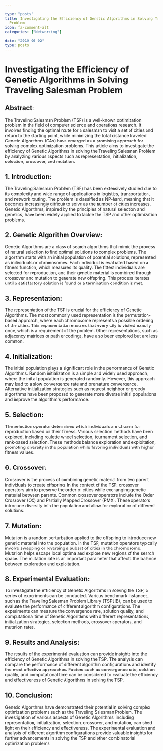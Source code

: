 ```yaml
---

type: "posts"
title: Investigating the Efficiency of Genetic Algorithms in Solving Traveling Salesman
  Problem
icon: fa-comment-alt
categories: ["Networking"]

date: "2019-06-02"
type: posts
---
```





# Investigating the Efficiency of Genetic Algorithms in Solving Traveling Salesman Problem

## Abstract:
The Traveling Salesman Problem (TSP) is a well-known optimization problem in the field of computer science and operations research. It involves finding the optimal route for a salesman to visit a set of cities and return to the starting point, while minimizing the total distance traveled. Genetic Algorithms (GAs) have emerged as a promising approach for solving complex optimization problems. This article aims to investigate the efficiency of Genetic Algorithms in solving the Traveling Salesman Problem by analyzing various aspects such as representation, initialization, selection, crossover, and mutation.

## 1. Introduction:
The Traveling Salesman Problem (TSP) has been extensively studied due to its complexity and wide range of applications in logistics, transportation, and network routing. The problem is classified as NP-hard, meaning that it becomes increasingly difficult to solve as the number of cities increases. Genetic Algorithms, inspired by the principles of natural selection and genetics, have been widely applied to tackle the TSP and other optimization problems.

## 2. Genetic Algorithm Overview:
Genetic Algorithms are a class of search algorithms that mimic the process of natural selection to find optimal solutions to complex problems. The algorithm starts with an initial population of potential solutions, represented as individuals or chromosomes. Each individual is evaluated based on a fitness function, which measures its quality. The fittest individuals are selected for reproduction, and their genetic material is combined through crossover and mutation to generate new offspring. This process iterates until a satisfactory solution is found or a termination condition is met.

## 3. Representation:
The representation of the TSP is crucial for the efficiency of Genetic Algorithms. The most commonly used representation is the permutation-based approach, where each chromosome represents a possible ordering of the cities. This representation ensures that every city is visited exactly once, which is a requirement of the problem. Other representations, such as adjacency matrices or path encodings, have also been explored but are less common.

## 4. Initialization:
The initial population plays a significant role in the performance of Genetic Algorithms. Random initialization is a simple and widely used approach, where the initial population is generated randomly. However, this approach may lead to a slow convergence rate and premature convergence. Alternative initialization strategies such as nearest neighbor or greedy algorithms have been proposed to generate more diverse initial populations and improve the algorithm's performance.

## 5. Selection:
The selection operator determines which individuals are chosen for reproduction based on their fitness. Various selection methods have been explored, including roulette wheel selection, tournament selection, and rank-based selection. These methods balance exploration and exploitation, promoting diversity in the population while favoring individuals with higher fitness values.

## 6. Crossover:
Crossover is the process of combining genetic material from two parent individuals to create offspring. In the context of the TSP, crossover operators aim to preserve the order of cities while exchanging genetic material between parents. Common crossover operators include the Order Crossover (OX) and Partially Mapped Crossover (PMX). These operators introduce diversity into the population and allow for exploration of different solutions.

## 7. Mutation:
Mutation is a random perturbation applied to the offspring to introduce new genetic material into the population. In the TSP, mutation operators typically involve swapping or reversing a subset of cities in the chromosome. Mutation helps escape local optima and explore new regions of the search space. The mutation rate is an important parameter that affects the balance between exploration and exploitation.

## 8. Experimental Evaluation:
To investigate the efficiency of Genetic Algorithms in solving the TSP, a series of experiments can be conducted. Various benchmark instances, such as the Traveling Salesman Problem Library (TSPLIB), can be used to evaluate the performance of different algorithm configurations. The experiments can measure the convergence rate, solution quality, and computational time of Genetic Algorithms with different representations, initialization strategies, selection methods, crossover operators, and mutation rates.

## 9. Results and Analysis:
The results of the experimental evaluation can provide insights into the efficiency of Genetic Algorithms in solving the TSP. The analysis can compare the performance of different algorithm configurations and identify the most effective approaches. Factors such as convergence rate, solution quality, and computational time can be considered to evaluate the efficiency and effectiveness of Genetic Algorithms in solving the TSP.

## 10. Conclusion:
Genetic Algorithms have demonstrated their potential in solving complex optimization problems such as the Traveling Salesman Problem. The investigation of various aspects of Genetic Algorithms, including representation, initialization, selection, crossover, and mutation, can shed light on their efficiency and effectiveness. The experimental evaluation and analysis of different algorithm configurations provide valuable insights for further advancements in solving the TSP and other combinatorial optimization problems.